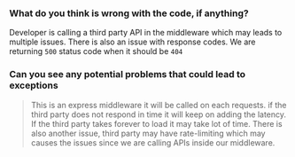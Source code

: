 ### What do you think is wrong with the code, if anything?
 Developer is calling a third party API in the middleware which may leads to multiple issues.
There is also an issue with response codes. We are returning `500` status code when it should be `404`
 

### Can you see any potential problems that could lead to exceptions

>This is an express middleware it will be called on each requests.
if the third party does not respond in time it will keep on adding the latency. If the third party takes forever to load it may take lot of time. 
> There is also another issue, third party may have rate-limiting which may causes the issues since we are calling APIs inside our middleware.
